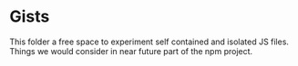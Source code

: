 # Gists

This folder a free space to experiment self contained and isolated JS files. Things we would consider in near future part of the npm project.